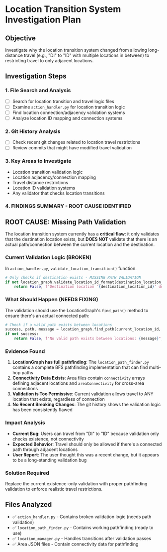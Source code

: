 # Location Transition System Investigation Plan

## Objective
Investigate why the location transition system changed from allowing long-distance travel (e.g., "DI" to "ID" with multiple locations in between) to restricting travel to only adjacent locations.

## Investigation Steps

### 1. File Search and Analysis
- [ ] Search for location transition and travel logic files
- [ ] Examine `action_handler.py` for location transition logic
- [ ] Find location connection/adjacency validation systems
- [ ] Analyze location ID mapping and connection systems

### 2. Git History Analysis
- [ ] Check recent git changes related to location travel restrictions
- [ ] Review commits that might have modified travel validation

### 3. Key Areas to Investigate
- Location transition validation logic
- Location adjacency/connection mapping
- Travel distance restrictions
- Location ID validation systems
- Any validator that checks location transitions

### 4. FINDINGS SUMMARY - ROOT CAUSE IDENTIFIED

## ROOT CAUSE: Missing Path Validation

The location transition system currently has a **critical flaw**: it only validates that the destination location exists, but **DOES NOT** validate that there is an actual path/connection between the current location and the destination.

### Current Validation Logic (BROKEN)
In `action_handler.py`, `validate_location_transition()` function:
```python
# Only checks if destination exists - MISSING PATH VALIDATION
if not location_graph.validate_location_id_format(destination_location_id):
    return False, f"Destination location '{destination_location_id}' does not exist in module", None
```

### What Should Happen (NEEDS FIXING)
The validation should use the LocationGraph's `find_path()` method to ensure there's an actual connected path:
```python
# Check if a valid path exists between locations
success, path, message = location_graph.find_path(current_location_id, destination_location_id)
if not success:
    return False, f"No valid path exists between locations: {message}", None
```

### Evidence Found
1. **LocationGraph has full pathfinding**: The `location_path_finder.py` contains a complete BFS pathfinding implementation that can find multi-hop paths
2. **Connectivity Data Exists**: Area files contain `connectivity` arrays defining adjacent locations and `areaConnectivity` for cross-area connections
3. **Validation is Too Permissive**: Current validation allows travel to ANY location that exists, regardless of connection
4. **No Recent Breaking Changes**: The git history shows the validation logic has been consistently flawed

### Impact Analysis
- **Current Bug**: Users can travel from "DI" to "ID" because validation only checks existence, not connectivity
- **Expected Behavior**: Travel should only be allowed if there's a connected path through adjacent locations
- **User Report**: The user thought this was a recent change, but it appears to be a long-standing validation bug

### Solution Required
Replace the current existence-only validation with proper pathfinding validation to enforce realistic travel restrictions.

## Files Analyzed
- ✅ `action_handler.py` - Contains broken validation logic (needs path validation)
- ✅ `location_path_finder.py` - Contains working pathfinding (ready to use)  
- ✅ `location_manager.py` - Handles transitions after validation passes
- ✅ Area JSON files - Contain connectivity data for pathfinding